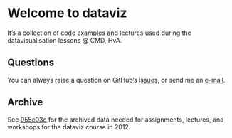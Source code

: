 # Welcome to dataviz

It’s a collection of code examples and lectures used during the datavisualisation lessons @ CMD, HvA.

## Questions

You can always raise a question on GitHub’s [issues](https://github.com/ju5tu5/dataviz/issues), or send me an [e-mail](mailto:t.e.wormer@hva.nl).

## Archive

See [955c03c](https://github.com/ju5tu5/dataviz/tree/955c03c979942cacc2d981ea0891b98268cedb4b) for the archived data needed for assignments, lectures, and workshops for the dataviz course in 2012.
